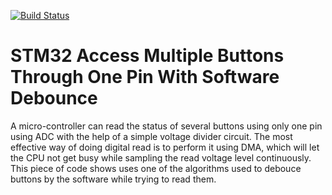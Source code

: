 [![Build Status](https://img.shields.io/badge/USEFUL%20ELECTRONICS-YOUTUBE-red)](https://www.youtube.com/channel/UC5zdou2_vz6rjpqMJ23UnQg)
# STM32 Access Multiple Buttons Through One Pin With Software Debounce
A micro-controller can read the status of several buttons using only one pin using ADC with the help of a simple voltage divider circuit. The most effective way of doing digital read is to perform it using DMA, which will let the CPU not get busy while sampling the read voltage level continuously. This piece of code shows uses one of the algorithms used to debouce buttons by the software while trying to read them.